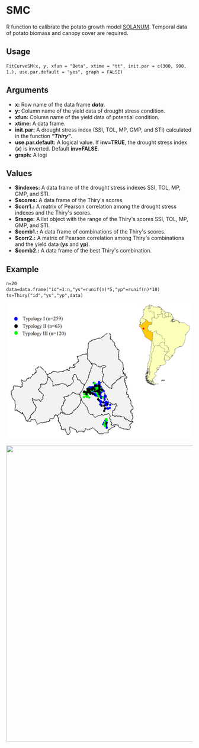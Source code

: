 SMC
=====

R function to calibrate the potato growth model [SOLANUM](https://doi.org/10.21223/P3/E71OS6). Temporal data of potato biomass and canopy cover are required.

Usage
-----
```{r eval=F}
FitCurveSM(x, y, xfun = "Beta", xtime = "tt", init.par = c(300, 900, 1.), use.par.default = "yes", graph = FALSE)

```
Arguments
-----
- **x:** Row name of the data frame __*data*__.
- **y:** Column name of the yield data of drought stress condition. 
- **xfun:** Column name of the yield data of potential condition.
- **xtime:** A data frame.
- **init.par:** A drought stress index (SSI, TOL, MP, GMP, and STI) calculated in the function __*"Thiry"*__.
- **use.par.default:** A logical value. If __inv=TRUE__, the drought stress index (__*x*__) is inverted. Default __inv=FALSE__.
- **graph:** A logi

Values
-----
- **$indexes:** A data frame of the drought stress indexes SSI, TOL, MP, GMP, and STI.
- **$scores:** A data frame of the Thiry's scores.
- **$corr1.:**  A matrix of Pearson correlation among the drought stress indexes and the Thiry's scores.
- **$range:** A list object with the range of the Thiry's scores SSI, TOL, MP, GMP, and STI. 
- **$comb1.:** A data frame of combinations of the Thiry's scores.  
- **$corr2.:** A matrix of Pearson correlation among Thiry's combinations and the yield data (**ys** and **yp**).
- **$comb2.:** A data frame of the best Thiry's combination.

Example
-----
```{r eval=F}
n=20
data=data.frame("id"=1:n,"ys"=runif(n)*5,"yp"=runif(n)*10)
ts=Thiry("id","ys","yp",data)
```
![plot](https://github.com/jninanya/SMC/blob/main/Picture1.png)

<img src="[https://your-image-url.type](https://github.com/jninanya/SMC/blob/main/Picture1.png)" width="800" height="800">
